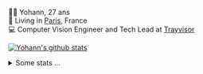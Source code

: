 <p>
  👨🏻 <bold>Yohann</bold>, 27 ans<br/>
  💼 Living in <a href="https://www.google.com/maps?q=paris">Paris</a>, France<br/>
  💻 Computer Vision Engineer and Tech Lead at <a href="https://trayvisor.com/">Trayvisor</a><br/>
</p>

<a href="https://github.com/anuraghazra/github-readme-stats"><img align="center" src="https://github-readme-stats-go94hl40s-yohann84l.vercel.app//api?username=yohann84L&show_icons=true&include_all_commits=true" alt="Yohann's github stats" /> </a>


<details>
  <summary>Some stats ...</summary><br/>
  

<!--START_SECTION:waka-->
![Code Time](http://img.shields.io/badge/Code%20Time-1%2C128%20hrs%203%20mins-blue)

![Profile Views](http://img.shields.io/badge/Profile%20Views-0-blue)

**🐱 My GitHub Data** 

> 📦 440.8 kB Used in GitHub's Storage 
 > 
> 🏆 842 Contributions in the Year 2024
 > 
> 🚫 Not Opted to Hire
 > 
> 📜 26 Public Repositories 
 > 
> 🔑 21 Private Repositories 
 > 
**I'm an Early 🐤** 

```text
🌞 Morning                17512 commits       ████████░░░░░░░░░░░░░░░░░   30.77 % 
🌆 Daytime                32405 commits       ██████████████░░░░░░░░░░░   56.94 % 
🌃 Evening                6855 commits        ███░░░░░░░░░░░░░░░░░░░░░░   12.05 % 
🌙 Night                  136 commits         ░░░░░░░░░░░░░░░░░░░░░░░░░   00.24 % 
```
📅 **I'm Most Productive on Wednesday** 

```text
Monday                   10674 commits       █████░░░░░░░░░░░░░░░░░░░░   18.76 % 
Tuesday                  10552 commits       █████░░░░░░░░░░░░░░░░░░░░   18.54 % 
Wednesday                12284 commits       █████░░░░░░░░░░░░░░░░░░░░   21.59 % 
Thursday                 11323 commits       █████░░░░░░░░░░░░░░░░░░░░   19.90 % 
Friday                   10982 commits       █████░░░░░░░░░░░░░░░░░░░░   19.30 % 
Saturday                 377 commits         ░░░░░░░░░░░░░░░░░░░░░░░░░   00.66 % 
Sunday                   716 commits         ░░░░░░░░░░░░░░░░░░░░░░░░░   01.26 % 
```


📊 **This Week I Spent My Time On** 

```text
🕑︎ Time Zone: Europe/Paris

💬 Programming Languages: 
No Activity Tracked This Week

🔥 Editors: 
No Activity Tracked This Week

💻 Operating System: 
No Activity Tracked This Week
```

**I Mostly Code in Python** 

```text
Python                   26 repos            ██████████████░░░░░░░░░░░   55.32 % 
Jupyter Notebook         4 repos             ██░░░░░░░░░░░░░░░░░░░░░░░   08.51 % 
JavaScript               3 repos             ██░░░░░░░░░░░░░░░░░░░░░░░   06.38 % 
HTML                     2 repos             █░░░░░░░░░░░░░░░░░░░░░░░░   04.26 % 
Shell                    1 repo              █░░░░░░░░░░░░░░░░░░░░░░░░   02.13 % 
```




 Last Updated on 19/07/2024 00:34:19 UTC
<!--END_SECTION:waka-->
